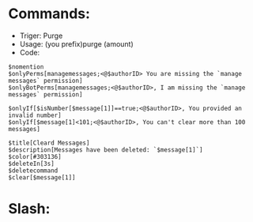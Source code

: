 # Commands:
- Triger: Purge
- Usage: (you prefix)purge (amount)
- Code:
```fix
$nomention
$onlyPerms[managemessages;<@$authorID> You are missing the `manage messages` permission]
$onlyBotPerms[managemessages;<@$authorID>, I am missing the `manage messages` permission]

$onlyIf[$isNumber[$message[1]]==true;<@$authorID>, You provided an invalid number]
$onlyIf[$message[1]<101;<@$authorID>, You can't clear more than 100 messages]

$title[Cleard Messages]
$description[Messages have been deleted: `$message[1]`]
$color[#303136]
$deleteIn[3s]
$deletecommand
$clear[$message[1]]
```
# Slash:

